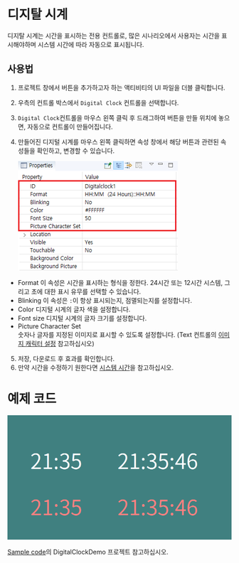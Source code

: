 # 디지탈 시계
 디지탈 시계는 시간을 표시하는 전용 컨트롤로, 많은 시나리오에서 사용자는 시간을 표시해야하며 시스템 시간에 따라 자동으로 표시됩니다.
## 사용법
1. 프로젝트 창에서 버튼을 추가하고자 하는 액티비티의 UI 파일을 더블 클릭합니다.

2. 우측의 컨트롤 박스에서 `Digital Clock` 컨트롤을 선택합니다.

3. `Digital Clock`컨트롤을 마우스 왼쪽 클릭 후 드래그하여 버튼을 만들 위치에 놓으면, 자동으로 컨트롤이 만들어집니다.

4. 만들어진 디지털 시계를 마우스 왼쪽 클릭하면 속성 창에서 해당 버튼과 관련된 속성들을 확인하고, 변경할 수 있습니다.

	![](assets/clock/clock1.png)
	
  * Format
	이 속성은 시간을 표시하는 형식을 정한다. 24시간 또는 12시간 시스템, 그리고 초에 대한 표시 유무를 선택할 수 있습니다. 
  * Blinking
	이 속성은 `:`이 항상 표시되는지, 점멸되는지를 설정합니다.
  * Color
	디지털 시계의 글자 색을 설정합니다.
  * Font size
	디지털 시계의 글자 크기를 설정합니다.
  * Picture Character Set  
	숫자나 글자를 지정된 이미지로 표시할 수 있도록 설정합니다. (Text 컨트롤의 [이미지 캐릭터 설정](textview.md) 참고하십시오)
5. 저장, 다운로드 후 효과를 확인합니다.
6. 만약 시간을 수정하기 원한다면 [시스템 시간](system_time.md)을 참고하십시오.


# 예제 코드 

![](assets/clock/example.png) 

[Sample code](demo_download.md#demo_download)의 DigitalClockDemo 프로젝트 참고하십시오.